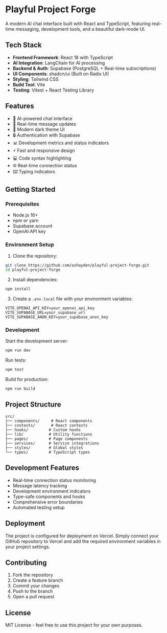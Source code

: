 # Playful Project Forge

A modern AI chat interface built with React and TypeScript, featuring real-time messaging, development tools, and a beautiful dark-mode UI.

## Tech Stack

- **Frontend Framework**: React 18 with TypeScript
- **AI Integration**: LangChain for AI processing
- **Backend & Auth**: Supabase (PostgreSQL + Real-time subscriptions)
- **UI Components**: shadcn/ui (Built on Radix UI)
- **Styling**: Tailwind CSS
- **Build Tool**: Vite
- **Testing**: Vitest + React Testing Library

## Features

- 🤖 AI-powered chat interface
- 🔄 Real-time message updates
- 🎨 Modern dark theme UI
- 🔒 Authentication with Supabase
- 📊 Development metrics and status indicators
- ⚡️ Fast and responsive design
- 💻 Code syntax highlighting
- 🌐 Real-time connection status
- ⌨️ Typing indicators

## Getting Started

### Prerequisites

- Node.js 16+
- npm or yarn
- Supabase account
- OpenAI API key

### Environment Setup

1. Clone the repository:
```bash
git clone https://github.com/ashayden/playful-project-forge.git
cd playful-project-forge
```

2. Install dependencies:
```bash
npm install
```

3. Create a `.env.local` file with your environment variables:
```env
VITE_OPENAI_API_KEY=your_openai_api_key
VITE_SUPABASE_URL=your_supabase_url
VITE_SUPABASE_ANON_KEY=your_supabase_anon_key
```

### Development

Start the development server:
```bash
npm run dev
```

Run tests:
```bash
npm test
```

Build for production:
```bash
npm run build
```

## Project Structure

```
src/
├── components/     # React components
├── contexts/       # React contexts
├── hooks/         # Custom hooks
├── lib/           # Utility functions
├── pages/         # Page components
├── services/      # Service integrations
├── styles/        # Global styles
└── types/         # TypeScript types
```

## Development Features

- Real-time connection status monitoring
- Message latency tracking
- Development environment indicators
- Type-safe components and hooks
- Comprehensive error boundaries
- Automated testing setup

## Deployment

The project is configured for deployment on Vercel. Simply connect your GitHub repository to Vercel and add the required environment variables in your project settings.

## Contributing

1. Fork the repository
2. Create a feature branch
3. Commit your changes
4. Push to the branch
5. Open a pull request

## License

MIT License - feel free to use this project for your own purposes.

